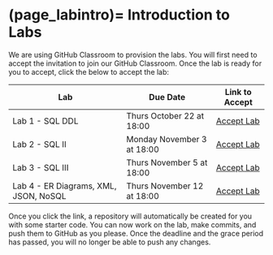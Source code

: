 (page_labintro)=
Introduction to Labs
=======================

We are using GitHub Classroom to provision the labs. 
You will first need to accept the invitation to join our GitHub Classroom.
Once the lab is ready for you to accept, click the below to accept the lab:

| Lab                                   | Due Date                   | Link to Accept                                        |
|---------------------------------------|----------------------------|-------------------------------------------------------|
| Lab 1 - SQL DDL                       | Thurs October 22 at 18:00  | [Accept Lab](https://classroom.github.com/a/eJliYfbk) |
| Lab 2 - SQL II                        | Monday November 3 at 18:00 | [Accept Lab](https://classroom.github.com/a/ulM70TSM) |
| Lab 3 - SQL III                       | Thurs November 5 at 18:00  | [Accept Lab](https://classroom.github.com/a/imAFyX-q) |
| Lab 4 - ER Diagrams, XML, JSON, NoSQL | Thurs November 12 at 18:00 | [Accept Lab](https://classroom.github.com/a/R3k28eWN) |

Once you click the link, a repository will automatically be created for you with some starter code.
You can now work on the lab, make commits, and push them to GitHub as you please. 
Once the deadline and the grace period has passed, you will no longer be able to push any changes.